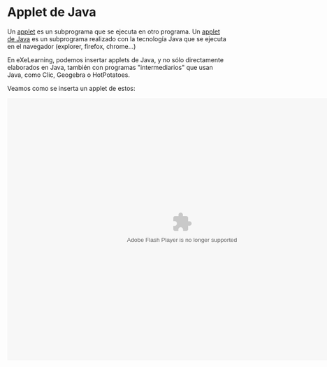 
# Applet de Java

Un [applet](http://es.wikipedia.org/wiki/Applet) es un subprograma que se ejecuta en otro programa. Un [applet de Java](http://es.wikipedia.org/wiki/Java_applet) es un subprograma realizado con la tecnología Java que se ejecuta en el navegador (explorer, firefox, chrome...)

En eXeLearning, podemos insertar applets de Java, y no sólo directamente elaborados en Java, también con programas "intermediarios" que usan Java, como Clic, Geogebra o HotPotatoes.

Veamos como se inserta un applet de estos:

<object data="http://aularagon.catedu.es/materialesaularagon2013/herramelabor/tm2/iD_java.swf" height="600" style="display: block; margin-left: auto; margin-right: auto;" type="application/x-shockwave-flash" width="800"><param name="src" value="http://aularagon.catedu.es/materialesaularagon2013/herramelabor/tm2/iD_java.swf"/></object>



